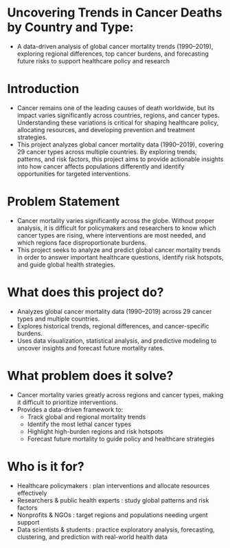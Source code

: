 # Uncovering Trends in Cancer Deaths by Country and Type:
- A data-driven analysis of global cancer mortality trends (1990–2019), exploring regional differences, top cancer burdens, and forecasting future risks to support healthcare policy and research

# Introduction
- Cancer remains one of the leading causes of death worldwide, but its impact varies significantly across countries, regions, and cancer types. Understanding these variations is critical for shaping healthcare policy, allocating resources, and developing prevention and treatment strategies.
- This project analyzes global cancer mortality data (1990–2019), covering 29 cancer types across multiple countries. By exploring trends, patterns, and risk factors, this project aims to provide actionable insights into how cancer affects populations differently and identify opportunities for targeted interventions.

# Problem Statement
- Cancer mortality varies significantly across the globe. Without proper analysis, it is difficult for policymakers and researchers to know which cancer types are rising, where interventions are most needed, and which regions face disproportionate burdens.
- This project seeks to analyze and predict global cancer mortality trends in order to answer important healthcare questions, identify risk hotspots, and guide global health strategies.


# What does this project do?
- Analyzes global cancer mortality data (1990–2019) across 29 cancer types and multiple countries.
- Explores historical trends, regional differences, and cancer-specific burdens.
- Uses data visualization, statistical analysis, and predictive modeling to uncover insights and forecast future mortality rates.

# What problem does it solve?
- Cancer mortality varies greatly across regions and cancer types, making it difficult to prioritize interventions.
- Provides a data-driven framework to:
  - Track global and regional mortality trends
  - Identify the most lethal cancer types
  - Highlight high-burden regions and risk hotspots
  - Forecast future mortality to guide policy and healthcare strategies

# Who is it for?
- Healthcare policymakers : plan interventions and allocate resources effectively
- Researchers & public health experts : study global patterns and risk factors
- Nonprofits & NGOs : target regions and populations needing urgent support
- Data scientists & students : practice exploratory analysis, forecasting, clustering, and prediction with real-world health data

